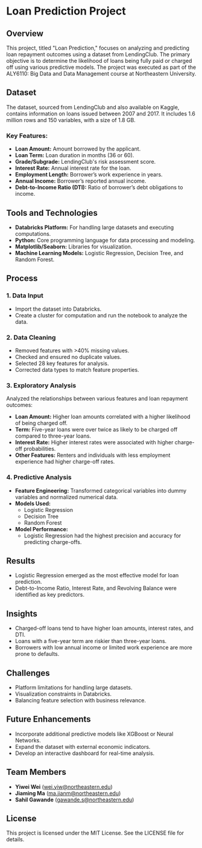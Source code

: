 # Loan Prediction Project

## Overview
This project, titled "Loan Prediction," focuses on analyzing and predicting loan repayment outcomes using a dataset from LendingClub. The primary objective is to determine the likelihood of loans being fully paid or charged off using various predictive models. The project was executed as part of the ALY6110: Big Data and Data Management course at Northeastern University.

## Dataset
The dataset, sourced from LendingClub and also available on Kaggle, contains information on loans issued between 2007 and 2017. It includes 1.6 million rows and 150 variables, with a size of 1.8 GB.

### Key Features:
- **Loan Amount:** Amount borrowed by the applicant.
- **Loan Term:** Loan duration in months (36 or 60).
- **Grade/Subgrade:** LendingClub's risk assessment score.
- **Interest Rate:** Annual interest rate for the loan.
- **Employment Length:** Borrower’s work experience in years.
- **Annual Income:** Borrower’s reported annual income.
- **Debt-to-Income Ratio (DTI):** Ratio of borrower’s debt obligations to income.

## Tools and Technologies
- **Databricks Platform:** For handling large datasets and executing computations.
- **Python:** Core programming language for data processing and modeling.
- **Matplotlib/Seaborn:** Libraries for visualization.
- **Machine Learning Models:** Logistic Regression, Decision Tree, and Random Forest.

## Process
### 1. Data Input
- Import the dataset into Databricks.
- Create a cluster for computation and run the notebook to analyze the data.

### 2. Data Cleaning
- Removed features with >40% missing values.
- Checked and ensured no duplicate values.
- Selected 28 key features for analysis.
- Corrected data types to match feature properties.

### 3. Exploratory Analysis
Analyzed the relationships between various features and loan repayment outcomes:
- **Loan Amount:** Higher loan amounts correlated with a higher likelihood of being charged off.
- **Term:** Five-year loans were over twice as likely to be charged off compared to three-year loans.
- **Interest Rate:** Higher interest rates were associated with higher charge-off probabilities.
- **Other Features:** Renters and individuals with less employment experience had higher charge-off rates.

### 4. Predictive Analysis
- **Feature Engineering:** Transformed categorical variables into dummy variables and normalized numerical data.
- **Models Used:**
  - Logistic Regression
  - Decision Tree
  - Random Forest
- **Model Performance:**
  - Logistic Regression had the highest precision and accuracy for predicting charge-offs.

## Results
- Logistic Regression emerged as the most effective model for loan prediction.
- Debt-to-Income Ratio, Interest Rate, and Revolving Balance were identified as key predictors.

## Insights
- Charged-off loans tend to have higher loan amounts, interest rates, and DTI.
- Loans with a five-year term are riskier than three-year loans.
- Borrowers with low annual income or limited work experience are more prone to defaults.

## Challenges
- Platform limitations for handling large datasets.
- Visualization constraints in Databricks.
- Balancing feature selection with business relevance.

## Future Enhancements
- Incorporate additional predictive models like XGBoost or Neural Networks.
- Expand the dataset with external economic indicators.
- Develop an interactive dashboard for real-time analysis.

## Team Members
- **Yiwei Wei** (wei.yiw@northeastern.edu)
- **Jiaming Ma** (ma.jianm@northeastern.edu)
- **Sahil Gawande** (gawande.s@northeastern.edu)

## License
This project is licensed under the MIT License. See the LICENSE file for details.
